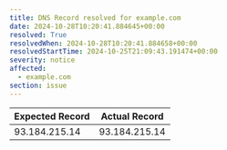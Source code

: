 ```yaml
---
title: DNS Record resolved for example.com
date: 2024-10-28T10:20:41.884645+00:00
resolved: True
resolvedWhen: 2024-10-28T10:20:41.884658+00:00
resolvedStartTime: 2024-10-25T21:09:43.191474+00:00
severity: notice
affected:
  - example.com
section: issue
---
```


| Expected Record  | Actual Record  |
|------------------|----------------|
| 93.184.215.14 | 93.184.215.14 |
